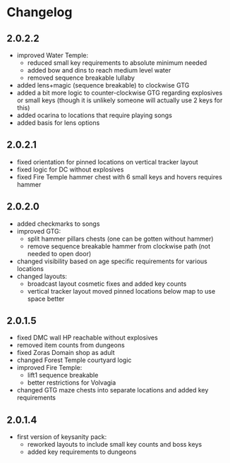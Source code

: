 # Changelog

## 2.0.2.2

- improved Water Temple:
  - reduced small key requirements to absolute minimum needed
  - added bow and dins to reach medium level water
  - removed sequence breakable lullaby
- added lens+magic (sequence breakable) to clockwise GTG
- added a bit more logic to counter-clockwise GTG regarding explosives or small keys (though it is unlikely someone will actually use 2 keys for this)
- added ocarina to locations that require playing songs
- added basis for lens options

## 2.0.2.1

- fixed orientation for pinned locations on vertical tracker layout
- fixed logic for DC without explosives
- fixed Fire Temple hammer chest with 6 small keys and hovers requires hammer

## 2.0.2.0

- added checkmarks to songs
- improved GTG:
  - split hammer pillars chests (one can be gotten without hammer)
  - remove sequence breakable hammer from clockwise path (not needed to open door)
- changed visibility based on age specific requirements for various locations
- changed layouts:
  - broadcast layout cosmetic fixes and added key counts
  - vertical tracker layout moved pinned locations below map to use space better

## 2.0.1.5

- fixed DMC wall HP reachable without explosives
- removed item counts from dungeons
- fixed Zoras Domain shop as adult
- changed Forest Temple courtyard logic
- improved Fire Temple:
  - lift1 sequence breakable
  - better restrictions for Volvagia
- changed GTG maze chests into separate locations and added key requirements

## 2.0.1.4

- first version of keysanity pack:
  - reworked layouts to include small key counts and boss keys
  - added key requirements to dungeons